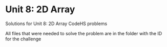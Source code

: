 # Unit 8: 2D Array

Solutions for Unit 8: 2D Array CodeHS problems

All files that were needed to solve the problem are in the folder with the ID for the challenge 
